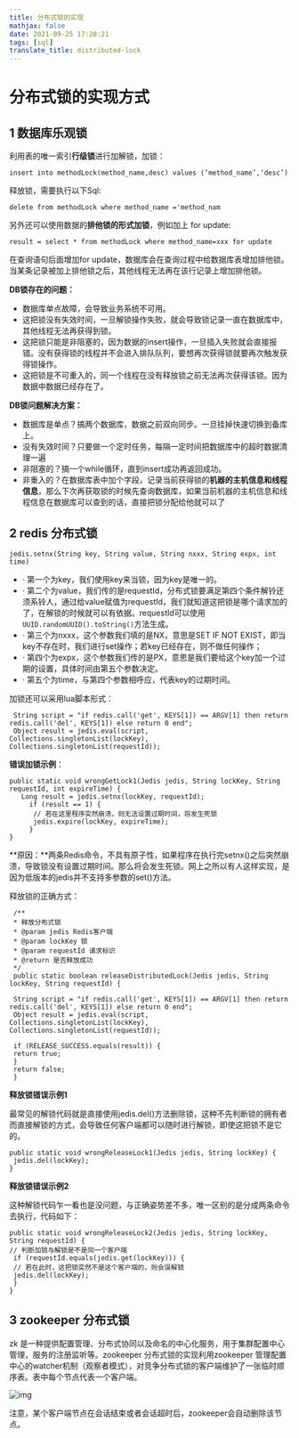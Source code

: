 ```yaml
---
title: 分布式锁的实现
mathjax: false
date: 2021-09-25 17:28:21
tags: [sql]
translate_title: distributed-lock
---
```


# 分布式锁的实现方式

## **1 数据库乐观锁**

利用表的唯一索引**行级锁**进行加解锁，加锁：

```text
insert into methodLock(method_name,desc) values (‘method_name’,‘desc’)
```

释放锁，需要执行以下Sql:

```text
delete from methodLock where method_name ='method_nam
```

另外还可以使用数据的**排他锁的形式加锁**，例如加上 for update:

```text
result = select * from methodLock where method_name=xxx for update
```

在查询语句后面增加for update，数据库会在查询过程中给数据库表增加排他锁。当某条记录被加上排他锁之后，其他线程无法再在该行记录上增加排他锁。

**DB锁存在的问题：**

- 数据库单点故障，会导致业务系统不可用。
- 这把锁没有失效时间，一旦解锁操作失败，就会导致锁记录一直在数据库中，其他线程无法再获得到锁。
- 这把锁只能是非阻塞的，因为数据的insert操作，一旦插入失败就会直接报错。没有获得锁的线程并不会进入排队队列，要想再次获得锁就要再次触发获得锁操作。
- 这把锁是不可重入的，同一个线程在没有释放锁之前无法再次获得该锁。因为数据中数据已经存在了。

**DB锁问题解决方案：**

- 数据库是单点？搞两个数据库，数据之前双向同步。一旦挂掉快速切换到备库上。
- 没有失效时间？只要做一个定时任务，每隔一定时间把数据库中的超时数据清理一遍
- 非阻塞的？搞一个while循环，直到insert成功再返回成功。
- 非重入的？在数据库表中加个字段，记录当前获得锁的**机器的主机信息和线程信息**，那么下次再获取锁的时候先查询数据库，如果当前机器的主机信息和线程信息在数据库可以查到的话，直接把锁分配给他就可以了

## **2 redis 分布式锁**

```text
jedis.setnx(String key, String value, String nxxx, String expx, int time)
```

- · 第一个为key，我们使用key来当锁，因为key是唯一的。
- · 第二个为value，我们传的是requestId，分布式锁要满足第四个条件解铃还须系铃人，通过给value赋值为requestId，我们就知道这把锁是哪个请求加的了，在解锁的时候就可以有依据。requestId可以使用`UUID.randomUUID().toString()`方法生成。
- · 第三个为nxxx，这个参数我们填的是NX，意思是SET IF NOT EXIST，即当key不存在时，我们进行set操作；若key已经存在，则不做任何操作；
- · 第四个为expx，这个参数我们传的是PX，意思是我们要给这个key加一个过期的设置，具体时间由第五个参数决定。
- · 第五个为time，与第四个参数相呼应，代表key的过期时间。

加锁还可以采用lua脚本形式：

```text
 String script = "if redis.call('get', KEYS[1]) == ARGV[1] then return redis.call('del', KEYS[1]) else return 0 end";
 Object result = jedis.eval(script, Collections.singletonList(lockKey), Collections.singletonList(requestId));
```

**错误加锁示例**：

```text
public static void wrongGetLock1(Jedis jedis, String lockKey, String requestId, int expireTime) {
   Long result = jedis.setnx(lockKey, requestId);
     if (result == 1) {
      // 若在这里程序突然崩溃，则无法设置过期时间，将发生死锁
      jedis.expire(lockKey, expireTime);
     }
}
```

**原因：**两条Redis命令，不具有原子性，如果程序在执行完setnx()之后突然崩溃，导致锁没有设置过期时间。那么将会发生死锁。网上之所以有人这样实现，是因为低版本的jedis并不支持多参数的set()方法。

释放锁的正确方式：

```text
 /**
 * 释放分布式锁
 * @param jedis Redis客户端
 * @param lockKey 锁
 * @param requestId 请求标识
 * @return 是否释放成功
 */
 public static boolean releaseDistributedLock(Jedis jedis, String lockKey, String requestId) {
 
 String script = "if redis.call('get', KEYS[1]) == ARGV[1] then return redis.call('del', KEYS[1]) else return 0 end";
 Object result = jedis.eval(script, Collections.singletonList(lockKey), Collections.singletonList(requestId));
 
 if (RELEASE_SUCCESS.equals(result)) {
 return true;
 }
 return false;
 }
```

**释放锁错误示例1**

最常见的解锁代码就是直接使用jedis.del()方法删除锁，这种不先判断锁的拥有者而直接解锁的方式，会导致任何客户端都可以随时进行解锁，即使这把锁不是它的。

```text
public static void wrongReleaseLock1(Jedis jedis, String lockKey) {
 jedis.del(lockKey);
}
```

**释放锁错误示例2**

这种解锁代码乍一看也是没问题，与正确姿势差不多，唯一区别的是分成两条命令去执行，代码如下：

```text
public static void wrongReleaseLock2(Jedis jedis, String lockKey, String requestId) {
// 判断加锁与解锁是不是同一个客户端
 if (requestId.equals(jedis.get(lockKey))) {
 // 若在此时，这把锁突然不是这个客户端的，则会误解锁
 jedis.del(lockKey);
 }
}
```

## **3 zookeeper 分布式锁**

zk 是一种提供配置管理、分布式协同以及命名的中心化服务，用于集群配置中心管理，服务的注册监听等。zookeeper 分布式锁的实现利用zookeeper 管理配置中心的watcher机制（观察者模式），对竞争分布式锁的客户端维护了一张临时顺序表。表中每个节点代表一个客户端。

![img](https://gcore.jsdelivr.net/gh/kayleh/cdn4/%E5%88%86%E5%B8%83%E5%BC%8F%E9%94%81%E7%9A%84%E5%AE%9E%E7%8E%B0/v2-1fd39e13d153b51d76efe2ba2a0170a1_720w.jpg)

注意，某个客户端节点在会话结束或者会话超时后，zookeeper会自动删除该节点。
